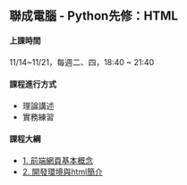 ## 聯成電腦 - Python先修：HTML

#### 上課時間

11/14~11/21，每週二、四，18:40 ~ 21:40

#### 課程進行方式

- 理論講述
- 實務練習

#### 課程大綱
- [1. 前端網頁基本概念](http://mirdex.github.io/HTML_20241114/1.%20前端網頁基礎概念.slides.html)
- [2. 開發環境與html簡介](http://mirdex.github.io/HTML_20241114/2.%20開發環境與html簡介.slides.html)
